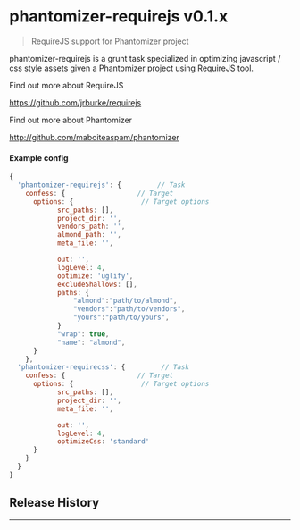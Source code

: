 # phantomizer-requirejs v0.1.x

> RequireJS support for Phantomizer project

phantomizer-requirejs is a grunt task specialized
in optimizing javascript / css style assets given a Phantomizer project
using RequireJS tool.


Find out more about RequireJS

https://github.com/jrburke/requirejs

Find out more about Phantomizer

http://github.com/maboiteaspam/phantomizer


#### Example config

```javascript
{
  'phantomizer-requirejs': {         // Task
    confess: {                  // Target
      options: {                 // Target options
            src_paths: [],
            project_dir: '',
            vendors_path: '',
            almond_path: '',
            meta_file: '',

            out: '',
            logLevel: 4,
            optimize: 'uglify',
            excludeShallows: [],
            paths: {
                "almond":"path/to/almond",
                "vendors":"path/to/vendors",
                "yours":"path/to/yours",
            }
            "wrap": true,
            "name": "almond",
      }
    },
  'phantomizer-requirecss': {         // Task
    confess: {                  // Target
      options: {                 // Target options
            src_paths: [],
            project_dir: '',
            meta_file: '',

            out: '',
            logLevel: 4,
            optimizeCss: 'standard'
      }
    }
  }
}

```


## Release History


---

